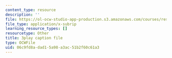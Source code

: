```yaml
---
content_type: resource
description: ''
file: https://ol-ocw-studio-app-production.s3.amazonaws.com/courses/res-18-008-calculus-revisited-complex-variables-differential-equations-and-linear-algebra-fall-2011/06c9fd8adad15a98a3ac51b2f60c61a3_KvQkRX1nIqQ.vtt
file_type: application/x-subrip
learning_resource_types: []
resourcetype: Other
title: 3play caption file
type: OCWFile
uid: 06c9fd8a-dad1-5a98-a3ac-51b2f60c61a3
---
```

